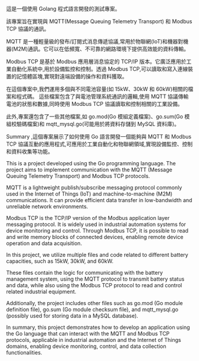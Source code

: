 這是一個使用 Golang 程式語言開發的測試專案。

該專案旨在實現與 MQTT(Message Queuing Telemetry Transport) 和 Modbus TCP 協議的通訊。

MQTT 是一種輕量級的發布/訂閱式消息傳遞協議,常用於物聯網(IoT)和機器對機器(M2M)通訊。它可以在低頻寬、不可靠的網路環境下提供高效能的資料傳輸。

Modbus TCP 是基於 Modbus 應用層消息協定的 TCP/IP 版本。它廣泛應用於工業自動化系統中,用於設備監控和控制。透過 Modbus TCP,可以讀取和寫入連線裝置的記憶體區塊,實現對遠端設備的操作和資料獲取。

在這個專案中,我們運用多個與不同電池容量(如 15kW、30kW 和 60kW)相關的檔案和程式碼。
這些檔案包含了與電池管理系統通訊的邏輯,使用 MQTT 協議傳輸電池的狀態和數據,同時使用 Modbus TCP 協議讀取和控制相關的工業設備。

此外,專案還包含了一些其他檔案,如 go.mod(Go 模組定義檔案)、go.sum(Go 模組校驗碼檔案)和 mqtt_mysql.go(可能用於將資料存儲到 MySQL 資料庫)。

Summary ,這個專案展示了如何使用 Go 語言開發一個能夠與 MQTT 和 Modbus TCP 協議互動的應用程式,可應用於工業自動化和物聯網領域,實現設備監控、控制和資料收集等功能。



This is a project developed using the Go programming language. 
The project aims to implement communication with the MQTT (Message Queuing Telemetry Transport) and Modbus TCP protocols. 

MQTT is a lightweight publish/subscribe messaging protocol commonly used in the Internet of Things (IoT) and machine-to-machine (M2M) communications. It can provide efficient data transfer in low-bandwidth and unreliable network environments. 

Modbus TCP is the TCP/IP version of the Modbus application layer messaging protocol. It is widely used in industrial automation systems for device monitoring and control. Through Modbus TCP, it is possible to read and write memory blocks of connected devices, enabling remote device operation and data acquisition.
 
In this project, we utilize multiple files and code related to different battery capacities, such as 15kW, 30kW, and 60kW.

These files contain the logic for communicating with the battery management system, using the MQTT protocol to transmit battery status and data, while also using the Modbus TCP protocol to read and control related industrial equipment.

Additionally, the project includes other files such as go.mod (Go module definition file), go.sum (Go module checksum file), and mqtt_mysql.go (possibly used for storing data in a MySQL database).

In summary, this project demonstrates how to develop an application using the Go language that can interact with the MQTT and Modbus TCP protocols, applicable in industrial automation and the Internet of Things domains, enabling device monitoring, control, and data collection functionalities.
